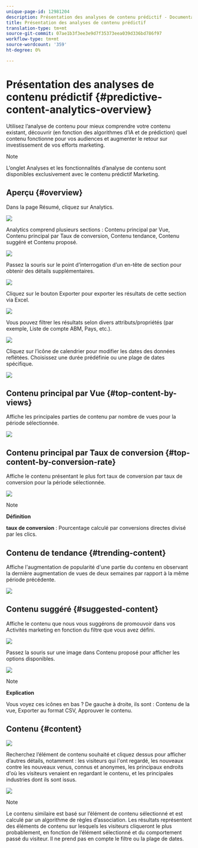 ```yaml
---
unique-page-id: 12981204
description: Présentation des analyses de contenu prédictif - Documentation marketing - Documentation du produit
title: Présentation des analyses de contenu prédictif
translation-type: tm+mt
source-git-commit: 07ae1b3f3ee3e9d7f35373eea039d336bd786f97
workflow-type: tm+mt
source-wordcount: '359'
ht-degree: 0%

---
```



# Présentation des analyses de contenu prédictif {#predictive-content-analytics-overview}

Utilisez l’analyse de contenu pour mieux comprendre votre contenu existant, découvrir (en fonction des algorithmes d’IA et de prédiction) quel contenu fonctionne pour vos audiences et augmenter le retour sur investissement de vos efforts marketing.

>[!NOTE]
>
>L’onglet Analyses et les fonctionnalités d’analyse de contenu sont disponibles exclusivement avec le contenu prédictif Marketing.

## Aperçu {#overview}

Dans la page Résumé, cliquez sur Analytics.

![](assets/one.png)

Analytics comprend plusieurs sections : Contenu principal par Vue, Contenu principal par Taux de conversion, Contenu tendance, Contenu suggéré et Contenu proposé.

![](assets/new-2.png)

Passez la souris sur le point d’interrogation d’un en-tête de section pour obtenir des détails supplémentaires.

![](assets/new-3.png)

Cliquez sur le bouton Exporter pour exporter les résultats de cette section via Excel.

![](assets/new-3point5.png)

Vous pouvez filtrer les résultats selon divers attributs/propriétés (par exemple, Liste de compte ABM, Pays, etc.).

![](assets/pca.png)

Cliquez sur l’icône de calendrier pour modifier les dates des données reflétées. Choisissez une durée prédéfinie ou une plage de dates spécifique.

![](assets/dates.png)

## Contenu principal par Vue {#top-content-by-views}

Affiche les principales parties de contenu par nombre de vues pour la période sélectionnée.

![](assets/new-6.png)

## Contenu principal par Taux de conversion {#top-content-by-conversion-rate}

Affiche le contenu présentant le plus fort taux de conversion par taux de conversion pour la période sélectionnée.

![](assets/new-7.png)

>[!NOTE]
>
>**Définition**
>
>**taux de conversion** : Pourcentage calculé par conversions directes divisé par les clics.

## Contenu de tendance {#trending-content}

Affiche l&#39;augmentation de popularité d&#39;une partie du contenu en observant la dernière augmentation de vues de deux semaines par rapport à la même période précédente.

![](assets/new-8.png)

## Contenu suggéré {#suggested-content}

Affiche le contenu que nous vous suggérons de promouvoir dans vos Activités marketing en fonction du filtre que vous avez défini.

![](assets/image2017-10-3-10-3a18-3a35.png)

Passez la souris sur une image dans Contenu proposé pour afficher les options disponibles.

![](assets/image2017-10-3-10-3a21-3a37.png)

>[!NOTE]
>
>**Explication**
>
>Vous voyez ces icônes en bas ? De gauche à droite, ils sont : Contenu de la vue, Exporter au format CSV, Approuver le contenu.

## Contenu {#content}

![](assets/image2017-10-3-10-3a22-3a24.png)

Recherchez l’élément de contenu souhaité et cliquez dessus pour afficher d’autres détails, notamment : les visiteurs qui l&#39;ont regardé, les nouveaux contre les nouveaux venus, connus et anonymes, les principaux endroits d&#39;où les visiteurs venaient en regardant le contenu, et les principales industries dont ils sont issus.

![](assets/image2017-10-3-10-3a23-3a40.png)

>[!NOTE]
>
>Le contenu similaire est basé sur l’élément de contenu sélectionné et est calculé par un algorithme de règles d’association. Les résultats représentent des éléments de contenu sur lesquels les visiteurs cliqueront le plus probablement, en fonction de l’élément sélectionné et du comportement passé du visiteur. Il ne prend pas en compte le filtre ou la plage de dates.

